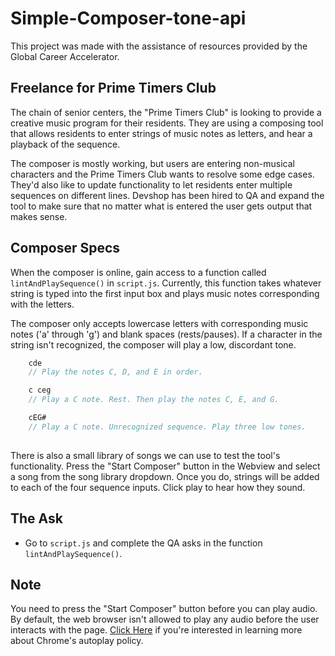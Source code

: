 # Simple-Composer-tone-api
This project was made with the assistance of resources provided by the Global Career Accelerator.

## Freelance for Prime Timers Club
The chain of senior centers, the "Prime Timers Club" is looking to provide a creative music program for their residents. They are using a composing tool that allows residents to enter strings of music notes as letters, and hear a playback of the sequence. 

The composer is mostly working, but users are entering non-musical characters and the Prime Timers Club wants to resolve some edge cases. They'd also like to update functionality to let residents enter multiple sequences on different lines. Devshop has been hired to QA and expand the tool to make sure that no matter what is entered the user gets output that makes sense.

## Composer Specs
When the composer is online, gain access to a function called `lintAndPlaySequence()` in `script.js`. Currently, this function takes whatever string is typed into the first input box and plays music notes corresponding with the letters. 

The composer only accepts lowercase letters with corresponding music notes ('a' through 'g') and blank spaces (rests/pauses). If a character in the string isn't recognized, the composer will play a low, discordant tone.

```js
	cde
	// Play the notes C, D, and E in order.

	c ceg
	// Play a C note. Rest. Then play the notes C, E, and G.

	cEG#
	// Play a C note. Unrecognized sequence. Play three low tones.
	 
```

There is also a small library of songs we can use to test the tool's functionality. Press the "Start Composer" button in the Webview and select a song from the song library dropdown. Once you do, strings will be added to each of the four sequence inputs. Click play to hear how they sound.

## The Ask
- Go to `script.js` and complete the QA asks in the function `lintAndPlaySequence()`.

## Note
You need to press the "Start Composer" button before you can play audio. By default, the web browser isn't allowed to play any audio before the user interacts with the page. [Click Here](https://developer.chrome.com/blog/autoplay/) if you're interested in learning more about Chrome's autoplay policy.
